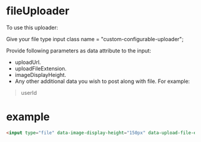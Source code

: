 # fileUploader

To use this uploader:

Give your file type input class name = "custom-configurable-uploader";

Provide following parameters as data attribute to the input:
* uploadUrl.
* uploadFileExtension.
* imageDisplayHeight.
* Any other additional data you wish to post along with file. For example:
> userId

# example
```html
<input type="file" data-image-display-height="150px" data-upload-file-extension="png" data-upload-url="test/url" data-user-id="john_cena" class="custom-configurable-uploader" />
```
